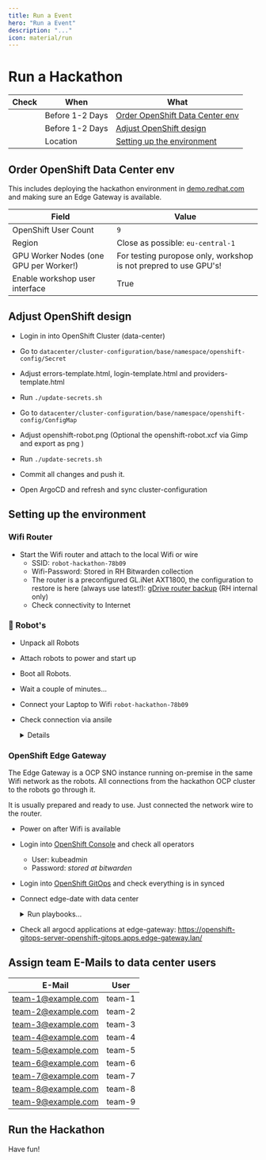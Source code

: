 ```yaml
---
title: Run a Event
hero: "Run a Event"
description: "..."
icon: material/run
---
```

# Run a Hackathon

|Check|When|What|
|---|---|---|
| |Before 1-2 Days| [Order OpenShift Data Center env](#order-openshift-data-center-env) |
| |Before 1-2 Days| [Adjust OpenShift design](#adjust-openshift-design) |
| |Location|[Setting up the environment](#setting-up-the-environment)|

## Order OpenShift Data Center env

This includes deploying the hackathon environment in [demo.redhat.com](https://catalog.demo.redhat.com/catalog?search=Cloud+Native+Robot+Hackathon&item=babylon-catalog-prod%2Fsandboxes-gpte.cloud-native-robot.prod) and making sure an Edge Gateway is available.

|Field|Value
|---|---|
|OpenShift User Count|`9`|
|Region|Close as possible: `eu-central-1`|
|GPU Worker Nodes (one GPU per Worker!)|For testing puropose only, workshop is not prepred to use GPU's!
|Enable workshop user interface|True|

## Adjust OpenShift design

* Login in into OpenShift Cluster (data-center)

* Go to `datacenter/cluster-configuration/base/namespace/openshift-config/Secret`
* Adjust errors-template.html, login-template.html and providers-template.html
* Run `./update-secrets.sh`

* Go to `datacenter/cluster-configuration/base/namespace/openshift-config/ConfigMap`
* Adjust openshift-robot.png (Optional the openshift-robot.xcf via Gimp and export as png )
* Run `./update-secrets.sh`


* Commit all changes and push it.
* Open ArgoCD and refresh and sync cluster-configuration 

## Setting up the environment

### Wifi Router

* Start the Wifi router and attach to the local Wifi or wire
  * SSID: `robot-hackathon-78b09`
  * Wifi-Password: Stored in RH Bitwarden collection
  * The router is a preconfigured GL.iNet AXT1800, the configuration to restore is here (always use latest!): [gDrive router backup](https://drive.google.com/drive/folders/19ZIPrv9bnL4JvYXGgUOYihp5AsKfzZPa?usp=drive_link) (RH internal only)
  * Check connectivity to Internet

### 🤖 Robot's

* Unpack all Robots
* Attach robots to power and start up
* Boot all Robots.
* Wait a couple of minutes...
* Connect your Laptop to Wifi `robot-hackathon-78b09`
* Check connection via ansile

  <details>
  <summary>Details</summary>

  At the infrastructure repo:

  ```bash
  % ansible-navigator run ./ping-all.yaml
  ...
  ```

  And let it dance via:

  ```bash
  % ansible-navigator run ./move-robots.yaml
  ...
  ```
  </details>

### OpenShift Edge Gateway

The Edge Gateway is a OCP SNO instance running on-premise in the same Wifi network as the robots. All connections from the hackathon OCP cluster to the robots go through it.

It is usually prepared and ready to use. Just connected the network wire to the router.

* Power on after Wifi is available
* Login into [OpenShift Console](https://console-openshift-console.apps.edge-gateway.lan/) and check all operators
  * User: kubeadmin
  * Password: *stored at bitwarden*
* Login into [OpenShift GitOps](https://openshift-gitops-server-openshift-gitops.apps.edge-gateway.lan/) and check everything is in synced
* Connect edge-date with data center

  <details>
  <summary>Run playbooks...</summary>

  At the [cloud-native-robotz-hackathon/infrastructure](https://github.com/cloud-native-robotz-hackathon/infrastructure) repo:

  ```bash
  cd infrastructure/automation/

  # Login into data center
  export KUBECONFIG=kubeconfig-data-center
  oc login -u admin --insecure-skip-tls-verify https://api.cluster-...

  # Login into edge gateway
  export KUBECONFIG=kubeconfig-edge-gateway
  oc login -u admin --insecure-skip-tls-verify https://edge-gateway.lan:6443

  # Optional: Adjust robot to team configuration
  vim inventory.yaml

  # Run playbook
  ansible-navigator run new-data-center.yaml  [-l <select location / specific robot>]
  ```

  Tip: If the playbook fails, this is propably due to a [bug](https://github.com/cloud-native-robotz-hackathon/infrastructure/issues/66) where the Interconnect Controller doesn't initalize correctly. You can restart the Interconnect Pod (skupper-site-controller-xxx...) in the openshift-operators project as a workaround. Once done, rerun the Ansible playbook.

  </details>

* Check all argocd applications at edge-gateway: <https://openshift-gitops-server-openshift-gitops.apps.edge-gateway.lan/>

## Assign team E-Mails to data center users

|E-Mail|User|
|---|---|
|team-1@example.com|team-1|
|team-2@example.com|team-2|
|team-3@example.com|team-3|
|team-4@example.com|team-4|
|team-5@example.com|team-5|
|team-6@example.com|team-6|
|team-7@example.com|team-7|
|team-8@example.com|team-8|
|team-9@example.com|team-9|

## Run the Hackathon

Have fun!
